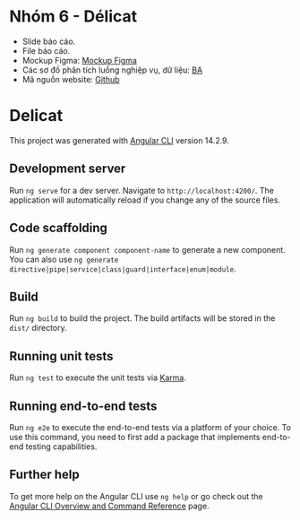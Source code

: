 # Nhóm 6 - Délicat

- Slide báo cáo.
- File báo cáo.
- Mockup Figma: [Mockup Figma](https://www.figma.com/file/eQrIebBc7rBXeODUgnghy7/Mockup?node-id=1329%3A12323)
- Các sơ đồ phân tích luồng nghiệp vụ, dữ liệu: [BA](https://drive.google.com/drive/folders/118VpDj6ySFXX7kwDm2V5pu-ZGB7dVuaM?usp=sharing)
- Mã nguồn website: [Github](https://github.com/Delicat-BoKho/delicat.git)

# Delicat

This project was generated with [Angular CLI](https://github.com/angular/angular-cli) version 14.2.9.

## Development server

Run `ng serve` for a dev server. Navigate to `http://localhost:4200/`. The application will automatically reload if you change any of the source files.

## Code scaffolding

Run `ng generate component component-name` to generate a new component. You can also use `ng generate directive|pipe|service|class|guard|interface|enum|module`.

## Build

Run `ng build` to build the project. The build artifacts will be stored in the `dist/` directory.

## Running unit tests

Run `ng test` to execute the unit tests via [Karma](https://karma-runner.github.io).

## Running end-to-end tests

Run `ng e2e` to execute the end-to-end tests via a platform of your choice. To use this command, you need to first add a package that implements end-to-end testing capabilities.

## Further help

To get more help on the Angular CLI use `ng help` or go check out the [Angular CLI Overview and Command Reference](https://angular.io/cli) page.
